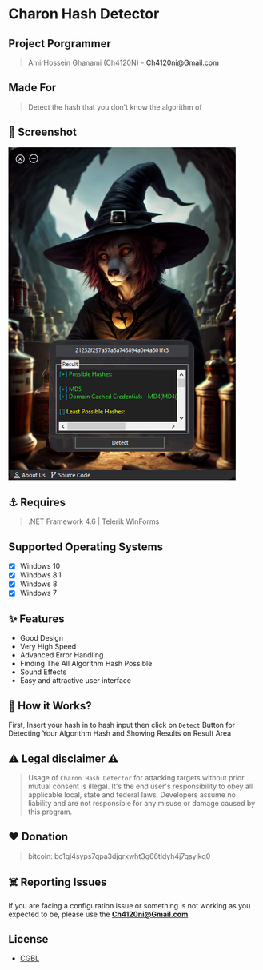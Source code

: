 <head>
  <meta name="google-site-verification" content="l4gzIHopgDDt57xRYeRvJZ5DYgg4lLb-qPciUxhNxkY" />
</head>

# Charon Hash Detector

## Project Porgrammer
> AmirHossein Ghanami (Ch4120N) - Ch4120ni@Gmail.com

## Made For
> Detect the hash that you don't know the algorithm of

## 👀 Screenshot

<img src="screenshot.png">

## ⚓ Requires
> .NET Framework 4.6 | Telerik WinForms

## Supported Operating Systems
- [X] Windows 10
- [X] Windows 8.1
- [X] Windows 8
- [X] Windows 7

## ✨ Features

* Good Design
* Very High Speed
* Advanced Error Handling
* Finding The All Algorithm Hash Possible
* Sound Effects
* Easy and attractive user interface

## 📝️ How it Works?
First, Insert your hash in to hash input then click on `Detect` Button for Detecting Your Algorithm Hash and Showing Results on Result Area

## ⚠️ Legal disclaimer ⚠️
> Usage of `Charon Hash Detector` for attacking targets without prior mutual consent is illegal. It's the end user's responsibility to obey all applicable local, state and federal laws. Developers assume no liability and are not responsible for any misuse or damage caused by this program.

## ❤️ Donation 
> bitcoin:   bc1ql4syps7qpa3djqrxwht3g66tldyh4j7qsyjkq0

## ☠️ Reporting Issues

If you are facing a configuration issue or something is not working as you expected to be, please use the **Ch4120ni@Gmail.com**

## License
* [CGBL](https://Ch4120N.github.io/CGBL)